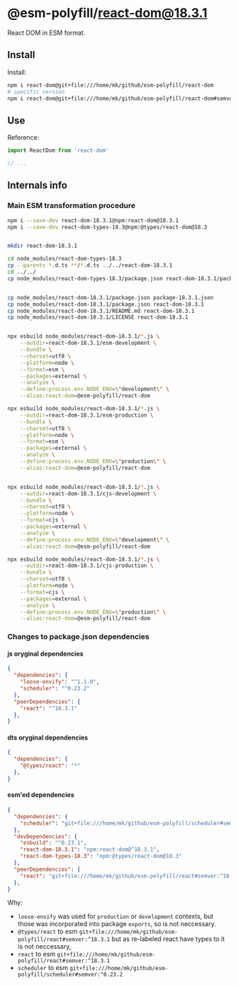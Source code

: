 # @esm-polyfill/react-dom@18.3.1

React DOM in ESM format.

## Install

Install:

```sh
npm i react-dom@git+file:///home/mk/github/esm-polyfill/react-dom
# specific version
npm i react-dom@git+file:///home/mk/github/esm-polyfill/react-dom#semver:^18.3.1
```

## Use 

Reference:

```ts
import ReactDom from 'react-dom'

// ...

```

## Internals info

### Main ESM transformation procedure

```sh
npm i --save-dev react-dom-18.3.1@npm:react-dom@18.3.1
npm i --save-dev react-dom-types-18.3@npm:@types/react-dom@18.3


mkdir react-dom-18.3.1

cd node_modules/react-dom-types-18.3
cp --parents *.d.ts **/*.d.ts ../../react-dom-18.3.1
cd ../../
cp node_modules/react-dom-types-18.3/package.json react-dom-18.3.1/package-types.json


cp node_modules/react-dom-18.3.1/package.json package-18.3.1.json
cp node_modules/react-dom-18.3.1/package.json react-dom-18.3.1
cp node_modules/react-dom-18.3.1/README.md react-dom-18.3.1
cp node_modules/react-dom-18.3.1/LICENSE react-dom-18.3.1


npx esbuild node_modules/react-dom-18.3.1/*.js \
    --outdir=react-dom-18.3.1/esm-development \
    --bundle \
    --charset=utf8 \
    --platform=node \
    --format=esm \
    --packages=external \
    --analyze \
    --define:process.env.NODE_ENV=\"development\" \
    --alias:react-dom=@esm-polyfill/react-dom

npx esbuild node_modules/react-dom-18.3.1/*.js \
    --outdir=react-dom-18.3.1/esm-production \
    --bundle \
    --charset=utf8 \
    --platform=node \
    --format=esm \
    --packages=external \
    --analyze \
    --define:process.env.NODE_ENV=\"production\" \
    --alias:react-dom=@esm-polyfill/react-dom


npx esbuild node_modules/react-dom-18.3.1/*.js \
    --outdir=react-dom-18.3.1/cjs-development \
    --bundle \
    --charset=utf8 \
    --platform=node \
    --format=cjs \
    --packages=external \
    --analyze \
    --define:process.env.NODE_ENV=\"development\" \
    --alias:react-dom=@esm-polyfill/react-dom

npx esbuild node_modules/react-dom-18.3.1/*.js \
    --outdir=react-dom-18.3.1/cjs-production \
    --bundle \
    --charset=utf8 \
    --platform=node \
    --format=cjs \
    --packages=external \
    --analyze \
    --define:process.env.NODE_ENV=\"production\" \
    --alias:react-dom=@esm-polyfill/react-dom
```




### Changes to package.json dependencies


#### js oryginal dependencies

```json
{
  "dependencies": {
    "loose-envify": "^1.1.0",
    "scheduler": "^0.23.2"
  },
  "peerDependencies": {
    "react": "^18.3.1"
  },
}
```

#### dts oryginal dependencies

```json
{
  "dependencies": {
    "@types/react": "*"
  },
}
```

#### esm'ed dependencies

```json
{
  "dependencies": {
    "scheduler": "git+file:///home/mk/github/esm-polyfill/scheduler#semver:^0.23.2"
  },
  "devDependencies": {
    "esbuild": "^0.23.1",
    "react-dom-18.3.1": "npm:react-dom@^18.3.1",
    "react-dom-types-18.3": "npm:@types/react-dom@18.3"
  },
  "peerDependencies": {
    "react": "git+file:///home/mk/github/esm-polyfill/react#semver:^18.3.1"
  },
}
```

Why:

* `loose-envify` was used for `production` or `development` 
  contexts, but those was incorporated into package `exports`,
  so is not neccessary.
* `@types/react` to esm `git+file:///home/mk/github/esm-polyfill/react#semver:^18.3.1`
  but as re-labeled react have types to it is not neccessary,
* `react` to esm `git+file:///home/mk/github/esm-polyfill/react#semver:^18.3.1`
* `scheduler` to esm `git+file:///home/mk/github/esm-polyfill/scheduler#semver:^0.23.2`
